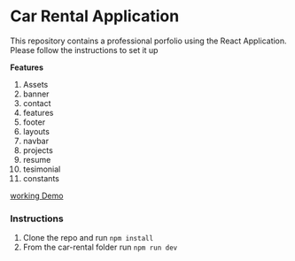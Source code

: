 # Car Rental Application

This repository contains a professional porfolio using the React Application. Please follow the instructions to set it up

**Features**

1. Assets
2. banner
3. contact
4. features
5. footer
6. layouts
7. navbar
8. projects
9. resume
10. tesimonial
11. constants

[working Demo](https://my-portfolio-inky-beta.vercel.app)

### Instructions

1. Clone the repo and run `npm install`
2. From the car-rental folder run `npm run dev`
